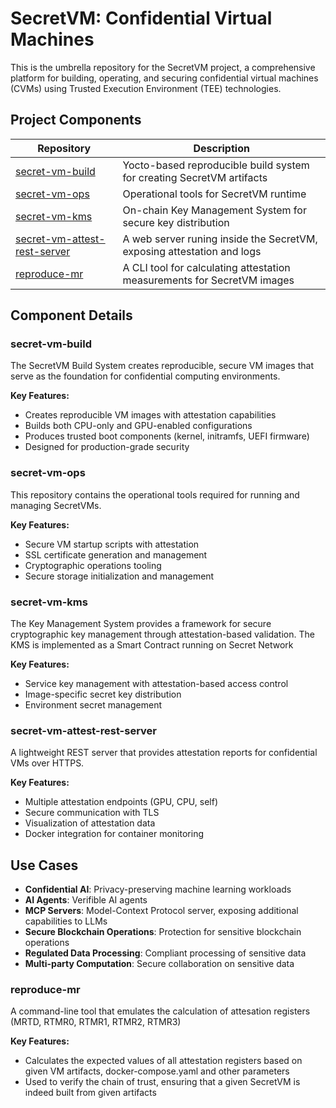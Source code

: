 # SecretVM: Confidential Virtual Machines 

This is the umbrella repository for the SecretVM project, a comprehensive platform for building, operating, and securing confidential virtual machines (CVMs) using Trusted Execution Environment (TEE) technologies.

## Project Components

| Repository | Description |
|------------|-------------|
| [secret-vm-build](https://github.com/scrtlabs/secret-vm-build) | Yocto-based reproducible build system for creating SecretVM artifacts|
| [secret-vm-ops](https://github.com/scrtlabs/secret-vm-ops) | Operational tools for SecretVM runtime |
| [secret-vm-kms](https://github.com/scrtlabs/secret-vm-kms) | On-chain Key Management System for secure key distribution |
| [secret-vm-attest-rest-server](https://github.com/scrtlabs/secret-vm-attest-rest-server) | A web server runing inside the SecretVM, exposing attestation and logs |
| [reproduce-mr](https://github.com/scrtlabs/reproduce-mr) | A CLI tool for calculating attestation measurements for SecretVM images |


## Component Details

### secret-vm-build

The SecretVM Build System creates reproducible, secure VM images that serve as the foundation for confidential computing environments.

**Key Features:**
- Creates reproducible VM images with attestation capabilities
- Builds both CPU-only and GPU-enabled configurations
- Produces trusted boot components (kernel, initramfs, UEFI firmware)
- Designed for production-grade security

### secret-vm-ops

This repository contains the operational tools required for running and managing SecretVMs.

**Key Features:**
- Secure VM startup scripts with attestation
- SSL certificate generation and management
- Cryptographic operations tooling
- Secure storage initialization and management

### secret-vm-kms

The Key Management System provides a framework for secure cryptographic key management through attestation-based validation.
The KMS is implemented as a Smart Contract running on Secret Network

**Key Features:**
- Service key management with attestation-based access control
- Image-specific secret key distribution
- Environment secret management

### secret-vm-attest-rest-server

A lightweight REST server that provides attestation reports for confidential VMs over HTTPS.

**Key Features:**
- Multiple attestation endpoints (GPU, CPU, self)
- Secure communication with TLS
- Visualization of attestation data
- Docker integration for container monitoring

## Use Cases

- **Confidential AI**: Privacy-preserving machine learning workloads
- **AI Agents**: Verifible AI agents
- **MCP Servers**: Model-Context Protocol server, exposing additional capabilities to LLMs
- **Secure Blockchain Operations**: Protection for sensitive blockchain operations
- **Regulated Data Processing**: Compliant processing of sensitive data
- **Multi-party Computation**: Secure collaboration on sensitive data

### reproduce-mr
A command-line tool that emulates the calculation of attesation registers (MRTD, RTMR0, RTMR1, RTMR2, RTMR3)

**Key Features:**
- Calculates the expected values of all attestation registers based on given VM artifacts, docker-compose.yaml and other parameters
- Used to verify the chain of trust, ensuring that a given SecretVM is indeed built from given artifacts

